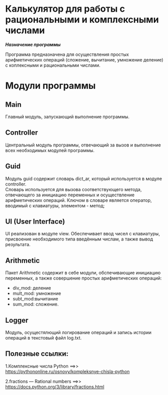 # Калькулятор для работы с рациональными и комплексными числами

***Назначение программы***

Программа предназначена для осуществления простых арифметических операций (сложение, вычитание, умножение деление) с 
коплексными и рациональными числами.



# Модули программы

## Main

Главный модуль, запускающий выполнение программы.

## Controller

Центральный модуль программы, отвечающий за вызов и выполнение всех необходимых модулей программы.

## Guid

Модуль guid содержит словарь dict_ar, который используется в модуле controller.    
Словарь используется для вызова соответствующего метода, 
отвечающего за инициацию переменных и осуществление арифметических операций. 
Ключом в словаре является оператор, вводимый с клавиатуры, элементом - метод;    

## UI (User Interface)

UI реализован в модуле view. Обеспечивает ввод чисел с клавиатуры, 
присвоение необходимого типа введённым числам, а также вывод результата.

## Arithmetic

Пакет Arithmetic содержит в себе модули, обспечивающие инициацию переменных, 
а также совершение простых арифметических операций:
- div_mod: деление
- mult_mod: умножение
- subt_mod:вычитание
- sum_mod: сложение.

## Logger

Модуль, осущестялющий логирование операций и запись истории операций в текстовый файл log.txt. 





## Полезные ссылки:

1.Комплексные числа Python        ==>>  https://pythononline.ru/osnovy/kompleksnye-chisla-python 

2.fractions — Rational numbers    ==>>  https://docs.python.org/3/library/fractions.html






